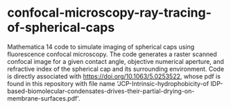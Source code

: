 # confocal-microscopy-ray-tracing-of-spherical-caps
Mathematica 14 code to simulate imaging of spherical caps using fluorescence confocal microscopy. The code generates a raster scanned confocal image for a given contact angle, objective numerical aperture, and refractive index of the spherical cap and its surrounding environment. Code is directly associated with https://doi.org/10.1063/5.0253522, whose pdf is found in this repository with file name 'JCP-Intrinsic-hydrophobicity-of IDP-based-biomolecular-condensates-drives-their-partial-drying-on-membrane-surfaces.pdf'.
